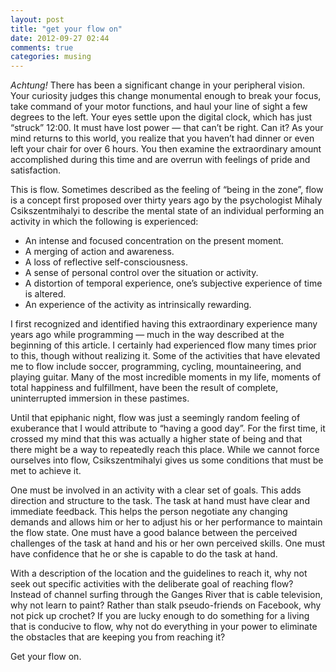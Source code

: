 ```yaml
---
layout: post
title: "get your flow on"
date: 2012-09-27 02:44
comments: true
categories: musing
---
```

*Achtung!* There has been a significant change in your peripheral vision. Your curiosity judges this change monumental enough to break your focus, take command of your motor functions, and haul your line of sight a few degrees to the left. Your eyes settle upon the digital clock, which has just “struck” 12:00. It must have lost power — that can’t be right. Can it? As your mind returns to this world, you realize that you haven’t had dinner or even left your chair for over 6 hours. You then examine the extraordinary amount accomplished during this time and are overrun with feelings of pride and satisfaction.

This is flow. Sometimes described as the feeling of “being in the zone”, flow is a concept first proposed over thirty years ago by the psychologist Mihaly Csikszentmihalyi to describe the mental state of an individual performing an activity in which the following is experienced:

* An intense and focused concentration on the present moment.
* A merging of action and awareness.
* A loss of reflective self-consciousness.
* A sense of personal control over the situation or activity.
* A distortion of temporal experience, one’s subjective experience of time is altered.
* An experience of the activity as intrinsically rewarding.

I first recognized and identified having this extraordinary experience many years ago while programming — much in the way described at the beginning of this article. I certainly had experienced flow many times prior to this, though without realizing it. Some of the activities that have elevated me to flow include soccer, programming, cycling, mountaineering, and playing guitar. Many of the most incredible moments in my life, moments of total happiness and fulfillment, have been the result of complete, uninterrupted immersion in these pastimes.

Until that epiphanic night, flow was just a seemingly random feeling of exuberance that I would attribute to “having a good day”. For the first time, it crossed my mind that this was actually a higher state of being and that there might be a way to repeatedly reach this place. While we cannot force ourselves into flow, Csikszentmihalyi gives us some conditions that must be met to achieve it.

One must be involved in an activity with a clear set of goals. This adds direction and structure to the task.
The task at hand must have clear and immediate feedback. This helps the person negotiate any changing demands and allows him or her to adjust his or her performance to maintain the flow state.
One must have a good balance between the perceived challenges of the task at hand and his or her own perceived skills. One must have confidence that he or she is capable to do the task at hand.

With a description of the location and the guidelines to reach it, why not seek out specific activities with the deliberate goal of reaching flow? Instead of channel surfing through the Ganges River that is cable television, why not learn to paint? Rather than stalk pseudo-friends on Facebook, why not pick up crochet? If you are lucky enough to do something for a living that is conducive to flow, why not do everything in your power to eliminate the obstacles that are keeping you from reaching it?

Get your flow on.